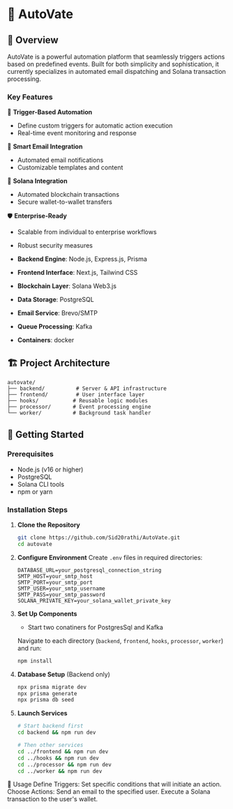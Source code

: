 

# 🚀 AutoVate


## 🌟 Overview

AutoVate is a powerful automation platform that seamlessly triggers actions based on predefined events. Built for both simplicity and sophistication, it currently specializes in automated email dispatching and Solana transaction processing.

### Key Features

🎯 **Trigger-Based Automation**
- Define custom triggers for automatic action execution
- Real-time event monitoring and response

📧 **Smart Email Integration**
- Automated email notifications
- Customizable templates and content

💫 **Solana Integration**
- Automated blockchain transactions
- Secure wallet-to-wallet transfers

🛡️ **Enterprise-Ready**
- Scalable from individual to enterprise workflows
- Robust security measures

- **Backend Engine**: Node.js, Express.js, Prisma
- **Frontend Interface**: Next.js, Tailwind CSS
- **Blockchain Layer**: Solana Web3.js
- **Data Storage**: PostgreSQL
- **Email Service**: Brevo/SMTP
- **Queue Processing**: Kafka
- **Containers**: docker

## 🏗️ Project Architecture

```
autovate/
├── backend/          # Server & API infrastructure
├── frontend/         # User interface layer
├── hooks/           # Reusable logic modules
├── processor/       # Event processing engine
└── worker/          # Background task handler
```

## 🚀 Getting Started

### Prerequisites

- Node.js (v16 or higher)
- PostgreSQL
- Solana CLI tools
- npm or yarn

### Installation Steps

1. **Clone the Repository**
   ```bash
   git clone https://github.com/Sid20rathi/AutoVate.git
   cd autovate
   ```

2. **Configure Environment**
   Create `.env` files in required directories:
   ```env
   DATABASE_URL=your_postgresql_connection_string
   SMTP_HOST=your_smtp_host
   SMTP_PORT=your_smtp_port
   SMTP_USER=your_smtp_username
   SMTP_PASS=your_smtp_password
   SOLANA_PRIVATE_KEY=your_solana_wallet_private_key
   ```

3. **Set Up Components**

   - Start two conatiners for PostgresSql and Kafka
   
   Navigate to each directory (`backend`, `frontend`, `hooks`, `processor`, `worker`) and run:
   ```bash
   npm install
   ```

5. **Database Setup** (Backend only)
   ```bash
   npx prisma migrate dev
   npx prisma generate
   npx prisma db seed
   ```

6. **Launch Services**
   ```bash
   # Start backend first
   cd backend && npm run dev

   # Then other services
   cd ../frontend && npm run dev
   cd ../hooks && npm run dev
   cd ../processor && npm run dev
   cd ../worker && npm run dev
   ```

   
📖 Usage
Define Triggers: Set specific conditions that will initiate an action.
Choose Actions:
Send an email to the specified user.
Execute a Solana transaction to the user's wallet.   

   




